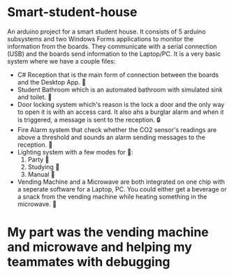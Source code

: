 # Smart-student-house
An arduino project for a smart student house. It consists of 5 arduino subsystems and two Windows Forms applications to monitor the information from the boards. 
They communicate with a serial connection (USB) and the boards send information to the Laptop/PC. It is a very basic system where we have a couple files: </br> 
<ul>
  <li> C# Reception that is the main form of connection between the boards and the Desktop App. 🧾</li>
  <li> Student Bathroom which is an automated bathroom with simulated sink and toilet. 🛁</li>
  <li> Door locking system which's reason is the lock a door and the only way to open it is with an access card. It also ahs a burglar alarm and when it is triggered, a message is sent to the reception. 🔒 </li>
  <li> Fire Alarm system that check whether the CO2 sensor's readings are above a threshold and sounds an alarm sending messages to the reception. 🚒</li>
  <li> Lighting system with a few modes for 🔦:
    <ol>
      <li> Party 🎊</li>
      <li> Studying 📖</li>
      <li> Manual 🔑</li>
    </ol>
  <li> Vending Machine and a Microwave are both integrated on one chip with a seperate software for a Laptop, PC. You could either get a beverage or a snack from the vending machine while heating something in the microwave. 🎰
</ul>

# My part was the vending machine and microwave and helping my teammates with debugging
